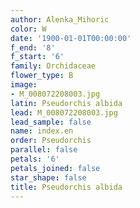 ```yaml
---
author: Alenka_Mihoric
color: W
date: '1900-01-01T00:00:00'
f_end: '8'
f_start: '6'
family: Orchidaceae
flower_type: B
image:
- M_008072208003.jpg
latin: Pseudorchis albida
lead: M_008072208003.jpg
lead_sample: false
name: index.en
order: Pseudorchis
parallel: false
petals: '6'
petals_joined: false
star_shape: false
title: Pseudorchis albida
---
```

